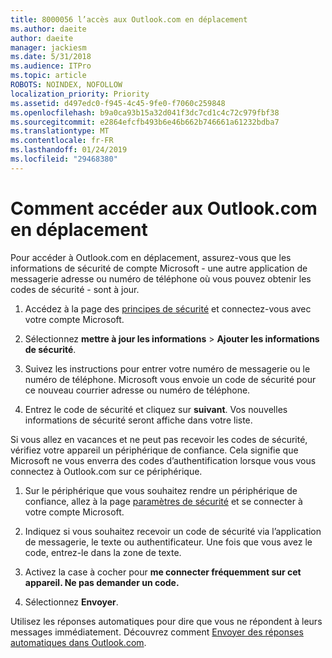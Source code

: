 ```yaml
---
title: 8000056 l’accès aux Outlook.com en déplacement
ms.author: daeite
author: daeite
manager: jackiesm
ms.date: 5/31/2018
ms.audience: ITPro
ms.topic: article
ROBOTS: NOINDEX, NOFOLLOW
localization_priority: Priority
ms.assetid: d497edc0-f945-4c45-9fe0-f7060c259848
ms.openlocfilehash: b9a0ca93b15a32d041f3dc7cd1c4c72c979fbf38
ms.sourcegitcommit: e2864efcfb493b6e46b662b746661a61232bdba7
ms.translationtype: MT
ms.contentlocale: fr-FR
ms.lasthandoff: 01/24/2019
ms.locfileid: "29468380"
---
```

# <a name="how-to-access-outlookcom-while-traveling"></a>Comment accéder aux Outlook.com en déplacement

Pour accéder à Outlook.com en déplacement, assurez-vous que les informations de sécurité de compte Microsoft - une autre application de messagerie adresse ou numéro de téléphone où vous pouvez obtenir les codes de sécurité - sont à jour.
  
1. Accédez à la page des [principes de sécurité](https://go.microsoft.com/fwlink/p/?linkid=842325) et connectez-vous avec votre compte Microsoft. 
    
2. Sélectionnez **mettre à jour les informations** \> **Ajouter les informations de sécurité**. 
    
3. Suivez les instructions pour entrer votre numéro de messagerie ou le numéro de téléphone. Microsoft vous envoie un code de sécurité pour ce nouveau courrier adresse ou numéro de téléphone.
    
4. Entrez le code de sécurité et cliquez sur **suivant**. Vos nouvelles informations de sécurité seront affiche dans votre liste. 
    
Si vous allez en vacances et ne peut pas recevoir les codes de sécurité, vérifiez votre appareil un périphérique de confiance. Cela signifie que Microsoft ne vous enverra des codes d’authentification lorsque vous vous connectez à Outlook.com sur ce périphérique.
  
1. Sur le périphérique que vous souhaitez rendre un périphérique de confiance, allez à la page [paramètres de sécurité](https://go.microsoft.com/fwlink/p/?linkid=2002000&amp;clcid=0x409) et se connecter à votre compte Microsoft. 
    
2. Indiquez si vous souhaitez recevoir un code de sécurité via l’application de messagerie, le texte ou authentificateur. Une fois que vous avez le code, entrez-le dans la zone de texte.
    
3. Activez la case à cocher pour **me connecter fréquemment sur cet appareil. Ne pas demander un code.**
    
4. Sélectionnez **Envoyer**. 
    
Utilisez les réponses automatiques pour dire que vous ne répondent à leurs messages immédiatement. Découvrez comment [Envoyer des réponses automatiques dans Outlook.com](https://go.microsoft.com/fwlink/p/?linkid=2002100&amp;clcid=0x409).
  

